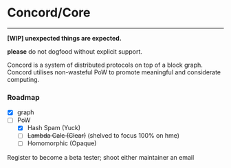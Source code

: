 # Concord/Core
<hr>

**[WIP] unexpected things are expected.**

**please** do not dogfood without explicit support.


Concord is a system of distributed protocols on top of a block graph. Concord utilises non-wasteful PoW to promote meaningful and considerate computing.

### Roadmap
- [x] graph
- [ ] PoW
  - [x] Hash Spam (Yuck)
  - [ ] ~~Lambda Calc (Clear)~~ (shelved to focus 100% on hme)
  - [ ] Homomorphic (Opaque)

Register to become a beta tester; shoot either maintainer an email

<br>
